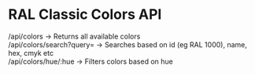 # RAL Classic Colors API
/api/colors -> Returns all available colors  
/api/colors/search?query= -> Searches based on id (eg RAL 1000), name, hex, cmyk etc  
/api/colors/hue/:hue -> Filters colors based on hue